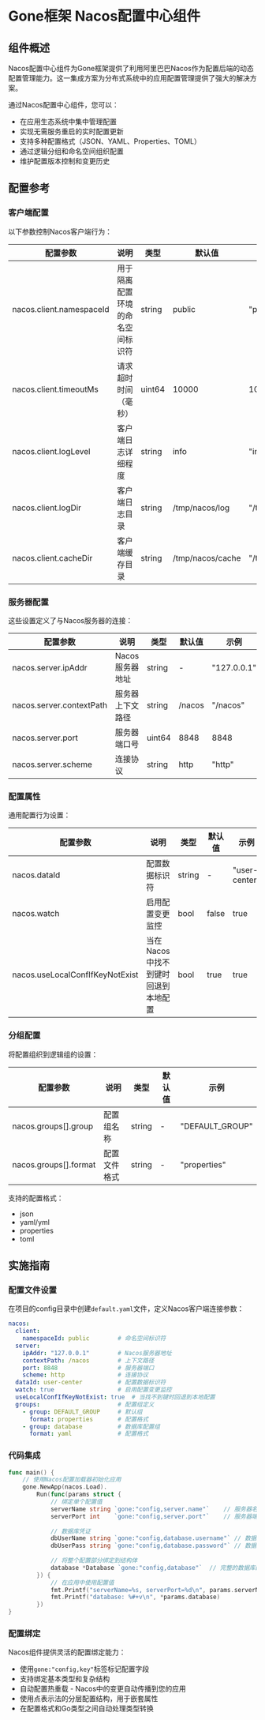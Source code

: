 # Gone框架 Nacos配置中心组件

## 组件概述

Nacos配置中心组件为Gone框架提供了利用阿里巴巴Nacos作为配置后端的动态配置管理能力。这一集成方案为分布式系统中的应用配置管理提供了强大的解决方案。

通过Nacos配置中心组件，您可以：

- 在应用生态系统中集中管理配置
- 实现无需服务重启的实时配置更新
- 支持多种配置格式（JSON、YAML、Properties、TOML）
- 通过逻辑分组和命名空间组织配置
- 维护配置版本控制和变更历史

## 配置参考

### 客户端配置

以下参数控制Nacos客户端行为：

| 配置参数 | 说明 | 类型 | 默认值 | 示例 |
|----------|------|------|---------|------|
| nacos.client.namespaceId | 用于隔离配置环境的命名空间标识符 | string | public | "public" |
| nacos.client.timeoutMs | 请求超时时间（毫秒） | uint64 | 10000 | 10000 |
| nacos.client.logLevel | 客户端日志详细程度 | string | info | "info" |
| nacos.client.logDir | 客户端日志目录 | string | /tmp/nacos/log | "/tmp/nacos/log" |
| nacos.client.cacheDir | 客户端缓存目录 | string | /tmp/nacos/cache | "/tmp/nacos/cache" |

### 服务器配置

这些设置定义了与Nacos服务器的连接：

| 配置参数 | 说明 | 类型 | 默认值 | 示例 |
|----------|------|------|---------|------|
| nacos.server.ipAddr | Nacos服务器地址 | string | - | "127.0.0.1" |
| nacos.server.contextPath | 服务器上下文路径 | string | /nacos | "/nacos" |
| nacos.server.port | 服务器端口号 | uint64 | 8848 | 8848 |
| nacos.server.scheme | 连接协议 | string | http | "http" |

### 配置属性

通用配置行为设置：

| 配置参数 | 说明 | 类型 | 默认值 | 示例 |
|----------|------|------|---------|------|
| nacos.dataId | 配置数据标识符 | string | - | "user-center" |
| nacos.watch | 启用配置变更监控 | bool | false | true |
| nacos.useLocalConfIfKeyNotExist | 当在Nacos中找不到键时回退到本地配置 | bool | true | true |

### 分组配置

将配置组织到逻辑组的设置：

| 配置参数 | 说明 | 类型 | 默认值 | 示例 |
|----------|------|------|---------|------|
| nacos.groups[].group | 配置组名称 | string | - | "DEFAULT_GROUP" |
| nacos.groups[].format | 配置文件格式 | string | - | "properties" |

支持的配置格式：
- json
- yaml/yml
- properties
- toml

## 实施指南

### 配置文件设置

在项目的config目录中创建`default.yaml`文件，定义Nacos客户端连接参数：

```yaml
nacos:
  client:
    namespaceId: public        # 命名空间标识符
  server:
    ipAddr: "127.0.0.1"        # Nacos服务器地址
    contextPath: /nacos        # 上下文路径
    port: 8848                 # 服务器端口
    scheme: http               # 连接协议
  dataId: user-center          # 配置数据标识符
  watch: true                  # 启用配置变更监控
  useLocalConfIfKeyNotExist: true  # 当找不到键时回退到本地配置
  groups:                      # 配置组定义
    - group: DEFAULT_GROUP     # 默认组
      format: properties       # 配置格式
    - group: database          # 数据库配置组
      format: yaml             # 配置格式
```

### 代码集成

```go
func main() {
    // 使用Nacos配置加载器初始化应用
    gone.NewApp(nacos.Load).
        Run(func(params struct {
            // 绑定单个配置值
            serverName string `gone:"config,server.name"`    // 服务器名称配置
            serverPort int    `gone:"config,server.port"`    // 服务器端口配置
            
            // 数据库凭证
            dbUserName string `gone:"config,database.username"` // 数据库用户名
            dbUserPass string `gone:"config,database.password"` // 数据库密码
            
            // 将整个配置部分绑定到结构体
            database *Database `gone:"config,database"`  // 完整的数据库配置
        }) {
            // 在应用中使用配置值
            fmt.Printf("serverName=%s, serverPort=%d\n", params.serverName, params.serverPort)
            fmt.Printf("database: %#+v\n", *params.database)
        })
}
```

### 配置绑定

Nacos组件提供灵活的配置绑定能力：

- 使用`gone:"config,key"`标签标记配置字段
- 支持绑定基本类型和复杂结构
- 自动配置热重载 - Nacos中的变更自动传播到您的应用
- 使用点表示法的分层配置结构，用于嵌套属性
- 在配置格式和Go类型之间自动处理类型转换